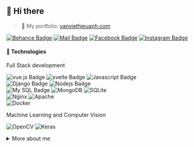 ## 👋 Hi there

> 🌼 My portfolio: [vanviethieuanh.com](https://vanviethieuanh.com/)

[![Behance Badge](https://img.shields.io/badge/-vanviethieuanh-1769FF?style=flat&labelColor=1769FF&logo=behance&logoColor=white)](https://www.behance.net/vanviethieuanh)
[![Mail Badge](https://img.shields.io/badge/-vanviethieuanh@gmail.com-c0392b?style=flat&labelColor=c0392b&logo=gmail&logoColor=white)](mailto:vanviethieuanh@gmail.com)
[![Facebook Badge](https://img.shields.io/badge/-vanviethieuanh-1877F2?style=flat&labelColor=1877F2&logo=facebook&logoColor=white)](https://facebook.com/vanviethieuanh)
[![Instagram Badge](https://img.shields.io/badge/-vanviethieuanh-E4405F?style=flat&labelColor=E4405F&logo=instagram&logoColor=white)](https://instagram.com/vanviethieuanh)

#### 🧪 Technologies

Full Stack development

![vue.js Badge](https://img.shields.io/badge/-vue.js-3fb27f?style=for-the-badge&labelColor=black&logo=vue.js&logoColor=3fb27f)
![svelte Badge](https://img.shields.io/badge/-svelte-FF3E00?style=for-the-badge&labelColor=black&logo=svelte&logoColor=FF3E00)
![Javascript Badge](https://img.shields.io/badge/-Javascript-F0DB4F?style=for-the-badge&labelColor=black&logo=javascript&logoColor=F0DB4F)<br/>
![Django Badge](https://img.shields.io/badge/-Django-092E20?style=for-the-badge&labelColor=black&logo=Django&logoColor=white)
![Nodejs Badge](https://img.shields.io/badge/-Nodejs-3C873A?style=for-the-badge&labelColor=black&logo=node.js&logoColor=3C873A)<br/>
![My SQL Badge](https://img.shields.io/badge/-MySQL-4479A1?style=for-the-badge&labelColor=black&logo=MySQL&logoColor=white)
![MongoDB](https://img.shields.io/badge/-MongoDB-47A248?style=for-the-badge&labelColor=black&logo=MongoDB&logoColor=47A248)
![SQLite](https://img.shields.io/badge/-SQLite-003B57?style=for-the-badge&labelColor=black&logo=SQLite&logoColor=white)<br/>
![Nginx](https://img.shields.io/badge/-Nginx-009639?style=for-the-badge&labelColor=black&logo=Nginx&logoColor=009639)
![Apache](https://img.shields.io/badge/-Apache-D22128?style=for-the-badge&labelColor=black&logo=Apache&logoColor=white)<br/>
![Docker](https://img.shields.io/badge/-Docker-2496ED?style=for-the-badge&labelColor=black&logo=Docker&logoColor=white)

Machine Learning and Computer Vision

![OpenCV](https://img.shields.io/badge/-OpenCV-5C3EE8?style=for-the-badge&labelColor=black&logo=OpenCV&logoColor=white)
![Keras](https://img.shields.io/badge/-Keras-D00000?style=for-the-badge&labelColor=black&logo=Keras&logoColor=white)

<details>
<summary>
  More about me
</summary>

<br >

😄 Hi! My name is Anh. I'm now living in Ho Chi Minh City. Started learning how to programming in 2017 with C#, C++, Js, Python,... Now I realize it’s a long journey that I go with programming. So, I decided to build something that means for people. I'm in love with creating digital products like design beautiful stuff and constructing a sustainable system.

📚 I have been studying at the University of Information Technology (VNUHCM) since 2019. With a specialty in Computer Science which mainly about Machine Learning stuffs. Thanks to it, I have skills in building forecast systems and mining data.

🔥 With my experience and knowledge, I can quickly learn new technology (I self-taught Django in less than a week then use VueJS for building a [Twitter clone](https://github.com/vanviethieuanh/twitter-clone) SPA in the next 4 days). It's will be my pleasure for listening to your story. Let's contact me and have a talk!

[![Mail Badge](https://img.shields.io/badge/-vanviethieuanh@gmail.com-c0392b?style=flat&labelColor=c0392b&logo=gmail&logoColor=white)](mailto:vanviethieuanh@gmail.com)
[![Facebook Badge](https://img.shields.io/badge/-vanviethieuanh-1877F2?style=flat&labelColor=1877F2&logo=facebook&logoColor=white)](https://instagram.com/vanviethieuanh)
